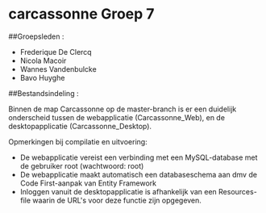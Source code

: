 carcassonne Groep 7 
=============
##Groepsleden :
<ul>
<li> Frederique De Clercq </li>
<li> Nicola Macoir </li>
<li> Wannes Vandenbulcke </li>
<li> Bavo Huyghe </li>
</ul>

##Bestandsindeling : 

Binnen de map Carcassonne op de master-branch is er een duidelijk onderscheid tussen de webapplicatie (Carcassonne_Web), en de desktopapplicatie (Carcassonne_Desktop).

Opmerkingen bij compilatie en uitvoering:
<ul>
<li>De webapplicatie vereist een verbinding met een MySQL-database met de gebruiker root (wachtwoord: root)</li>
<li>De webapplicatie maakt automatisch een databaseschema aan dmv de Code First-aanpak van Entity Framework</li>
<li>Inloggen vanuit de desktopapplicatie is afhankelijk van een Resources-file waarin de URL's voor deze functie zijn opgegeven.</li>
</ul>

